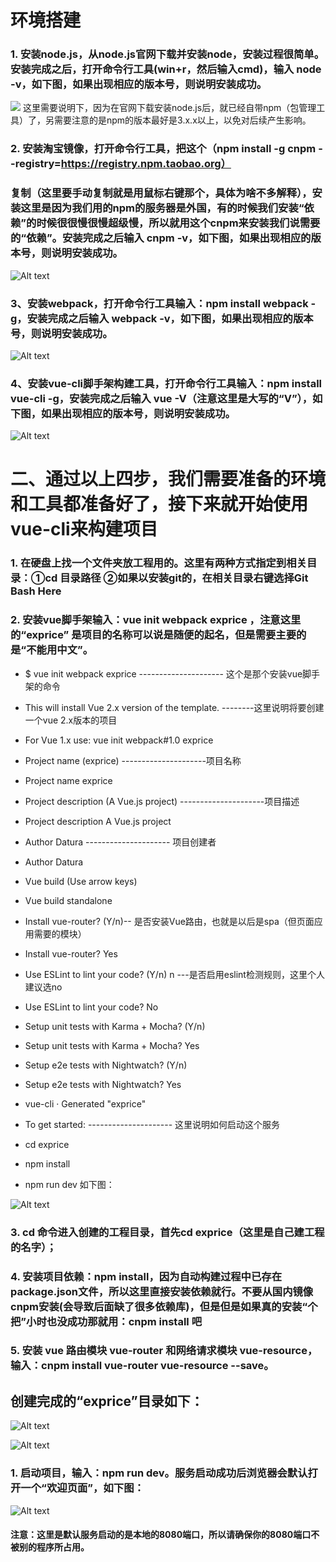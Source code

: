 
# 环境搭建
###  1. 安装node.js，从node.js官网下载并安装node，安装过程很简单。安装完成之后，打开命令行工具(win+r，然后输入cmd)，输入 node -v，如下图，如果出现相应的版本号，则说明安装成功。

![](https://raw.githubusercontent.com/liuxiuqian/note1/master/img/fe7726909c64.png)
这里需要说明下，因为在官网下载安装node.js后，就已经自带npm（包管理工具）了，另需要注意的是npm的版本最好是3.x.x以上，以免对后续产生影响。
### 2. 安装淘宝镜像，打开命令行工具，把这个（npm install -g cnpm --registry=https://registry.npm.taobao.org）
### 复制（这里要手动复制就是用鼠标右键那个，具体为啥不多解释），安装这里是因为我们用的npm的服务器是外国，有的时候我们安装“依赖”的时候很很慢很慢超级慢，所以就用这个cnpm来安装我们说需要的“依赖”。安装完成之后输入 cnpm -v，如下图，如果出现相应的版本号，则说明安装成功。

![Alt text](https://raw.githubusercontent.com/liuxiuqian/note1/master/img/2.png)

### 3、安装webpack，打开命令行工具输入：npm install webpack -g，安装完成之后输入 webpack -v，如下图，如果出现相应的版本号，则说明安装成功。
![Alt text](https://raw.githubusercontent.com/liuxiuqian/note1/master/img/3.png)
### 4、安装vue-cli脚手架构建工具，打开命令行工具输入：npm install vue-cli -g，安装完成之后输入 vue -V（注意这里是大写的“V”），如下图，如果出现相应的版本号，则说明安装成功。
![Alt text](https://raw.githubusercontent.com/liuxiuqian/note1/master/img/4.png)
# 二、通过以上四步，我们需要准备的环境和工具都准备好了，接下来就开始使用vue-cli来构建项目

###   1. 在硬盘上找一个文件夹放工程用的。这里有两种方式指定到相关目录：①cd 目录路径 ②如果以安装git的，在相关目录右键选择Git Bash Here
###  2. 安装vue脚手架输入：vue init webpack exprice ，注意这里的“exprice” 是项目的名称可以说是随便的起名，但是需要主要的是“不能用中文”。



- $ vue init webpack exprice --------------------- 这个是那个安装vue脚手架的命令
- This will install Vue 2.x version of the template. --------这里说明将要创建一个vue 2.x版本的项目
- For Vue 1.x use: vue init webpack#1.0 exprice
- Project name (exprice) ---------------------项目名称
- Project name exprice
- Project description (A Vue.js project) ---------------------项目描述
- Project description A Vue.js project
- Author Datura --------------------- 项目创建者
- Author Datura
- Vue build (Use arrow keys)
- Vue build standalone
- Install vue-router? (Y/n)-- 是否安装Vue路由，也就是以后是spa（但页面应用需要的模块）
- Install vue-router? Yes
- Use ESLint to lint your code? (Y/n) n ---是否启用eslint检测规则，这里个人建议选no
- Use ESLint to lint your code? No
- Setup unit tests with Karma + Mocha? (Y/n)
- Setup unit tests with Karma + Mocha? Yes
- Setup e2e tests with Nightwatch? (Y/n)
- Setup e2e tests with Nightwatch? Yes


- vue-cli · Generated "exprice"
- To get started: --------------------- 这里说明如何启动这个服务
- cd exprice
- npm install
- npm run dev
如下图：

![Alt text](https://raw.githubusercontent.com/liuxiuqian/note1/master/img/5.png)

### 3. cd 命令进入创建的工程目录，首先cd exprice（这里是自己建工程的名字）；
### 4. 安装项目依赖：npm install，因为自动构建过程中已存在package.json文件，所以这里直接安装依赖就行。不要从国内镜像cnpm安装(会导致后面缺了很多依赖库)，但是但是如果真的安装“个把”小时也没成功那就用：cnpm install 吧
### 5. 安装 vue 路由模块 vue-router 和网络请求模块 vue-resource，输入：cnpm install vue-router vue-resource --save。

## 创建完成的“exprice”目录如下：

![Alt text](https://raw.githubusercontent.com/liuxiuqian/note1/master/img/6.png)

![Alt text](https://raw.githubusercontent.com/liuxiuqian/note1/master/img/7.png)
###   1. 启动项目，输入：npm run dev。服务启动成功后浏览器会默认打开一个“欢迎页面”，如下图：
![Alt text](https://raw.githubusercontent.com/liuxiuqian/note1/master/img/8.png)
#### 注意：这里是默认服务启动的是本地的8080端口，所以请确保你的8080端口不被别的程序所占用。
